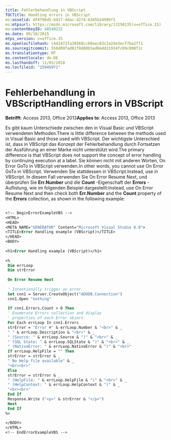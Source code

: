 ```yaml
---
title: Fehlerbehandlung in VBScript
TOCTitle: Handling errors in VBScript
ms:assetid: df8f96d5-b917-ddac-d274-6345b2499bf1
ms:mtpsurl: https://msdn.microsoft.com/library/JJ250135(v=office.15)
ms:contentKeyID: 48548222
ms.date: 09/18/2015
mtps_version: v=office.15
ms.openlocfilehash: c442472fa30568cc60aec83c2a2de3ecf7ba2f71
ms.sourcegitcommit: 558d09fad81f8d80b5ad0edd21934fc09c098f2c
ms.translationtype: MT
ms.contentlocale: de-DE
ms.lasthandoff: 11/03/2018
ms.locfileid: "25945971"
---
```

# <a name="handling-errors-in-vbscript"></a><span data-ttu-id="a6bf0-102">Fehlerbehandlung in VBScript</span><span class="sxs-lookup"><span data-stu-id="a6bf0-102">Handling errors in VBScript</span></span>


<span data-ttu-id="a6bf0-103">**Betrifft**: Access 2013, Office 2013</span><span class="sxs-lookup"><span data-stu-id="a6bf0-103">**Applies to**: Access 2013, Office 2013</span></span>

<span data-ttu-id="a6bf0-104">Es gibt kaum Unterschiede zwischen den in Visual Basic und VBScript verwendeten Methoden.</span><span class="sxs-lookup"><span data-stu-id="a6bf0-104">There is little difference between the methods used in Visual Basic and those used with VBScript.</span></span> <span data-ttu-id="a6bf0-105">Der wichtigste Unterschied ist, dass in VBScript das Konzept der Fehlerbehandlung durch Fortsetzen der Ausführung an einer Marke nicht unterstützt wird.</span><span class="sxs-lookup"><span data-stu-id="a6bf0-105">The primary difference is that VBScript does not support the concept of error handling by continuing execution at a label.</span></span> <span data-ttu-id="a6bf0-106">Sie können nicht mit anderen Worten, On Error GoTo in VBScript verwenden.</span><span class="sxs-lookup"><span data-stu-id="a6bf0-106">In other words, you cannot use On Error GoTo in VBScript.</span></span> <span data-ttu-id="a6bf0-107">Verwenden Sie stattdessen in VBScript.</span><span class="sxs-lookup"><span data-stu-id="a6bf0-107">Instead, use in VBScript.</span></span> <span data-ttu-id="a6bf0-108">In diesem Fall verwenden Sie On Error Resume Next, und überprüfen Sie **Err.Number** und die **Count** -Eigenschaft der **Errors** -Auflistung, wie im folgenden Beispiel dargestellt:</span><span class="sxs-lookup"><span data-stu-id="a6bf0-108">Instead, use On Error Resume Next and then check both **Err.Number** and the **Count** property of the **Errors** collection, as shown in the following example:</span></span>

```vb 
 
<!-- BeginErrorExampleVBS --> 
<HTML> 
<HEAD> 
<META NAME="GENERATOR" Content="Microsoft Visual Studio 6.0"> 
<TITLE>Error Handling example (VBScript)</TITLE> 
</HEAD> 
<BODY> 
 
<h1>Error Handling example (VBScript)</h1> 
 
<% 
 Dim errLoop 
 Dim strError 
 
 On Error Resume Next 
 
 ' Intentionally trigger an error. 
 Set cnn1 = Server.CreateObject("ADODB.Connection") 
 cnn1.Open "nothing" 
 
 If cnn1.Errors.Count > 0 Then 
 ' Enumerate Errors collection and display 
 ' properties of each Error object. 
 For Each errLoop In cnn1.Errors 
 strError = "Error #" & errLoop.Number & "<br>" & _ 
 " " & errLoop.Description & "<br>" & _ 
 " (Source: " & errLoop.Source & ")" & "<br>" & _ 
 " (SQL State: " & errLoop.SQLState & ")" & "<br>" & _ 
 " (NativeError: " & errLoop.NativeError & ")" & "<br>" 
 If errLoop.HelpFile = "" Then 
 strError = strError & _ 
 " No Help file available" & _ 
 "<br><br>" 
 Else 
 strError = strError & _ 
 " (HelpFile: " & errLoop.HelpFile & ")" & "<br>" & _ 
 " (HelpContext: " & errLoop.HelpContext & ")" & _ 
 "<br><br>" 
 End If 
 Response.Write ("<p>" & strError & "</p>") 
 Next 
 End If 
%> 
 
</BODY> 
</HTML> 
<!-- EndErrorExampleVBS --> 
```


